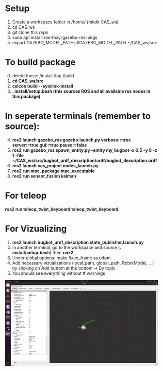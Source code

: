 # Setup
1. Create a workspace folder in /home/  (mkdir CAS_ws)
2. cd CAS_ws
3. git clone *this repo*
4. sudo apt install ros-foxy-gazebo-ros-pkgs 
5. export GAZEBO_MODEL_PATH=$GAZEBO_MODEL_PATH:~/CAS_ws/src:
# To build package
0. delete these: /install /log /build
1. **cd CAS_ws/src**
2. **colcon build --symlink-install**
3. **. install/setup.bash (this sources ROS and all available ros nodes in this package)**

# In seperate terminals (remember to source): 
4. **ros2 launch gazebo_ros gazebo.launch.py verbose:=true server:=true gui:=true pause:=false**
5. **ros2 run gazebo_ros spawn_entity.py -entity my_bugbot -x 0.5 -y 0 -z 1 -file ~/CAS_ws/src/bugbot_urdf_description/urdf/bugbot_description.urdf**
6. **ros2 launch cas_project nodes_launch.py**
7. **ros2 run mpc_package mpc_executable**
8. **ros2 run sensor_fusion kalman**

# For teleop
**ros2 run teleop_twist_keyboard teleop_twist_keyboard**

# For Vizualizing
1. **ros2 launch bugbot_urdf_description state_publisher.launch.py**
2. In another terminal, go to the workspace and source (**. install/setup.bash**) then **rviz2**
3. Under global options: make fixed_frame as odom
4. Add necessary vizualizations (local_path, global_path, RobotModel, .. ) by clicking on Add buttom at the bottom -> By topic 
5. You should see everything without tf warnings

![Alt text](images/rviz.png?raw=true "RVIZ2")
